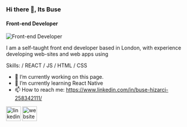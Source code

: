 ### Hi there 👋, Its Buse
#### Front-end Developer
![Front-end Developer](https://pbs.twimg.com/profile_banners/2168255626/1585349103/600x200)

I am a self-taught front end developer based in London, with experience developing web-sites and web apps using

Skills: / REACT / JS / HTML / CSS

- 🔭 I’m currently working on this page. 
- 🌱 I’m currently learning React Native 
- 📫 How to reach me: https://www.linkedin.com/in/buse-hizarci-258342111/ 


[<img src='https://cdn.jsdelivr.net/npm/simple-icons@3.0.1/icons/linkedin.svg' alt='linkedin' height='40'>](https://www.linkedin.com/in/https://www.linkedin.com/in/buse-hizarci-258342111//)  [<img src='https://cdn.jsdelivr.net/npm/simple-icons@3.0.1/icons/icloud.svg' alt='website' height='40'>](www.busehizarci.com)  

